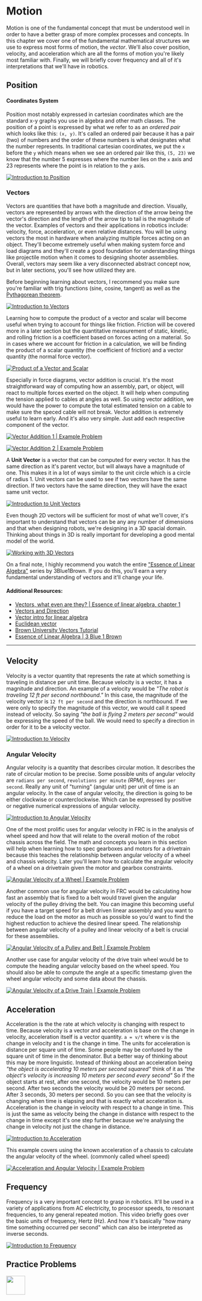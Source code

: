 # Motion

Motion is one of the fundamental concept that must be understood well in order to have a better grasp of more complex processes and concepts. In this chapter we cover one of the fundamental mathematical structures we use to express most forms of motion, the *vector*. We'll also cover position, velocity, and acceleration which are all the forms of motion you're likely most familiar with. Finally, we will briefly cover frequency and all of it's interpretations that we'll have in robotics.


## Position

#### Coordinates System
Position most notably expressed in cartesian coordinates which are the standard x-y graphs you use in algebra and other math classes. The position of a point is expressed by what we refer to as an *ordered pair* which looks like this: `(x, y)`. It's called an ordered pair because it has a pair (two) of numbers and the order of these numbers is what designates what the number represents. In traditional cartesian coordinates, we put the `x` before the `y` which means when we see an ordered pair like this, `(5, 23)` we know that the number 5 expresses where the number lies on the `x` axis and 23 represents where the point is in relation to the `y` axis.


<a href="https://www.youtube.com/watch?v=Zbx2_x0NVJg" rel="" target="_blank">![Introduction to Position](./img/video-thumbnails/position-intro-thumbnail.png)</a>

### Vectors
Vectors are quantities that have both a magnitude and direction. Visually, vectors are represented by arrows with the direction of the arrow being the vector's direction and the length of the arrow tip to tail is the magnitude of the vector. Examples of vectors and their applications in robotics include: velocity, force, acceleration, or even relative distances. You will be using vectors the most in hardware when analyzing multiple forces acting on an object. They'll become extremely useful when making system force and load diagrams and they'll create a good foundation for understanding things like projectile motion when it comes to designing shooter assemblies. Overall, vectors may seem like a very disconnected abstract concept now, but in later sections, you'll see how utilized they are.

Before beginning learning about vectors, I recommend you make sure you're familiar with trig functions (sine, cosine, tangent) as well as the [Pythagorean theorem](https://www.khanacademy.org/math/basic-geo/basic-geometry-pythagorean-theorem/geo-pythagorean-theorem/v/the-pythagorean-theorem).

<a href="https://www.youtube.com/watch?v=zb1KHxpoDPQ" rel="" target="_blank">![Introduction to Vectors](./img/video-thumbnails/vector-intro-thumbnail.png)</a>

Learning how to compute the product of a vector and scalar will become useful when trying to account for things like friction. Friction will be covered more in a later section but the quantitative measurement of static, kinetic, and rolling friction is a coefficient based on forces acting on a material. So in cases where we account for friction in a calculation, we will be finding the product of a scalar quantity (the coefficient of friction) and a vector quantity (the normal force vector).

<a href="https://www.youtube.com/watch?v=RsUWAMeT6zQ" rel="" target="_blank">![Product of a Vector and Scalar](./img/video-thumbnails/vector-scalar-product-thumbnail.png)</a>

Especially in force diagrams, vector addition is crucial. It's the most straightforward way of computing how an assembly, part, or object, will react to multiple forces exerted on the object. It will help when computing the tension applied to cables at angles as well. So using vector addition, we would have the power to compute the total estimated tension on a cable to make sure the speced cable will not break. Vector addition is extremely useful to learn early. And it's also very simple. Just add each respective component of the vector. 

<a href="https://www.youtube.com/watch?v=qGZsCMY8rZU" rel="" target="_blank">![Vector Addition 1 | Example Problem](./img/video-thumbnails/vector-add-thumbnail.png)</a>


<a href="https://www.youtube.com/watch?v=G7qeyvbHeSc" rel="" target="_blank">![Vector Addition 2 | Example Problem](./img/video-thumbnails/vector-add-2-thumbnail.png)</a>

A **Unit Vector** is a vector that can be computed for every vector. It has the same direction as it's parent vector, but will always have a magnitude of one. This makes it in a lot of ways similar to the unit circle which is a circle of radius 1. Unit vectors can be used to see if two vectors have the same direction. If two vectors have the same direction, they will have the exact same unit vector.

<a href="https://www.youtube.com/watch?v=Sg2dvbBs9YM" rel="" target="_blank">![Introduction to Unit Vectors](./img/video-thumbnails/unit-vector-thumbnail.png)</a>

Even though 2D vectors will be sufficient for most of what we'll cover, it's important to understand that vectors can be any any number of dimensions and that when designing robots, we're designing in a 3D spacial domain. Thinking about things in 3D is really important for developing a good mental model of the world. 

<a href="https://www.youtube.com/watch?v=2TO1CQpMOKA" rel="" target="_blank">![Working with 3D Vectors](./img/video-thumbnails/3d-vector-thumbnail.png)</a>

On a final note, I highly recommend you watch the entire ["Essence of Linear Algebra"](https://www.3blue1brown.com/essence-of-linear-algebra-page) series by 3Blue1Brown. If you do this, you'll earn a very fundamental understanding of vectors and it'll change your life.

#### Additional Resources:
- [Vectors, what even are they? | Essence of linear algebra, chapter 1](https://www.youtube.com/watch?v=fNk_zzaMoSs)
- [Vectors and Direction](https://www.physicsclassroom.com/class/vectors/Lesson-1/Vectors-and-Direction)
- [Vector intro for linear algebra](https://www.khanacademy.org/math/linear-algebra/vectors-and-spaces/vectors/v/vector-introduction-linear-algebra)
- [Euclidean vector](https://www.wikiwand.com/en/Euclidean_vector)
- [Brown University Vectors Tutorial](https://www.brown.edu/Departments/Engineering/Courses/En4/Tutorials/Vector_Tutorial.pdf)
- [Essence of Linear Algebra | 3 Blue 1 Brown](https://www.3blue1brown.com/essence-of-linear-algebra-page)

---

## Velocity

Velocity is a vector quantity that represents the rate at which something is traveling in distance per unit time. Because velocity is a vector, it has a magnitude and direction. An example of a velocity would be *"The robot is traveling 12 ft per second northbound."* In this case, the magnitude of the velocity vector is `12 ft per second` and the direction is northbound. If we were only to specify the magnitude of this vector, we would call it speed instead of velocity. So saying *"the ball is flying 2 meters per second"* would be expressing the speed of the ball. We would need to specify a direction in order for it to be a velocity vector.

<a href="https://www.youtube.com/watch?v=UemTeesOazo" rel="" target="_blank">![Introduction to Velocity](./img/video-thumbnails/velocity-intro-thumbnail.png)</a>


### Angular Velocity

Angular velocity is a quantity that describes circular motion. It describes the rate of circular motion to be precise. Some possible units of angular velocity are `radians per second`, `revolutions per minute` *(RPM)*, `degrees per second`. Really any unit of "turning" (angular unit) per unit of time is an angular velocity. In the case of angular velocity, the direction is going to be either clockwise or counterclockwise. Which can be expressed by positive or negative numerical expressions of angular velocity.

<a href="https://www.youtube.com/watch?v=RMg7ZwYaPIM" rel="" target="_blank">![Introduction to Angular Velocity](./img/video-thumbnails/angular-velocity-intro-thumbnail.png)</a>


One of the most prolific uses for angular velocity in FRC is in the analysis of wheel speed and how that will relate to the overall motion of the robot chassis across the field. The math and concepts you learn in this section will help when learning how to spec gearboxes and motors for a drivetrain because this teaches the relationship between angular velocity of a wheel and chassis velocity. Later you'll learn how to calculate the angular velocity of a wheel on a drivetrain given the motor and gearbox constraints.

<a href="https://www.youtube.com/watch?v=lO5Kheoe0KY" rel="" target="_blank">![Angular Velocity of a Wheel | Example Problem](./img/video-thumbnails/angular-velocity-wheel-example-thumbnail.png)</a>

Another common use for angular velocity in FRC would be calculating how fast an assembly that is fixed to a belt would travel given the angular velocity of the pulley driving the belt. You can imagine this becoming useful if you have a target speed for a belt driven linear assembly and you want to reduce the load on the motor as much as possible so you'd want to find the highest reduction to achieve the desired linear speed. The relationship between angular velocity of a pulley and linear velocity of a belt is crucial for these assemblies.

<a href="https://www.youtube.com/watch?v=Z--5wroyVh0" rel="" target="_blank">![Angular Velocity of a Pulley and Belt | Example Problem](./img/video-thumbnails/angular-velocity-belt-example-thumbnail.png)</a>

Another use case for angular velocity of the drive train wheel would be to compute the heading angular velocity based on the wheel speed. You should also be able to compute the angle at a specific timestamp given the wheel angular velocity and some data about the chassis. 

<a href="https://www.youtube.com/watch?v=MWCk_umEnHY" rel="" target="_blank">![Angular Velocity of a Drive Train | Example Problem](./img/video-thumbnails/angular-velocity-drivetrain-example-thumbnail.png)</a>


## Acceleration

Acceleration is the the rate at which velocity is changing with respect to time. Because velocity is a vector and acceleration is base on the change in velocity, acceleration itself is a vector quantity. `a = v/t` where v is the change in velocity and t is the change in time. The units for acceleration is distance per square unit of time. Some people may be confused by the square unit of time in the denominator. But a better way of thinking about this may be more linguistic. Instead of thinking about an acceleration being *"the object is accelerating 10 meters per second squared"* think of it as *"the object's velocity is increasing 10 meters per second every second"* So if the object starts at rest, after one second, the velocity would be 10 meters per second. After two seconds the velocity would be 20 meters per second. After 3 seconds, 30 meters per second. So you can see that the velocity is changing when time is elapsing and that is exactly what acceleration is. Acceleration is the change in velocity with respect to a change in time. This is just the same as velocity being the change in distance with respect to the change in time except it's one step further because we're analysing the change in velocity not just the change in distance. 

<a href="https://www.youtube.com/watch?v=W_2xBB1_yp0" rel="" target="_blank">![Introduction to Acceleration](./img/video-thumbnails/acceleration-intro-thumbnail.png)</a>


This example covers using the known acceleration of a chassis to calculate the angular velocity of the wheel. (commonly called wheel speed)

<a href="https://www.youtube.com/watch?v=8Jb71SJjSiU" rel="" target="_blank">![Acceleration and Angular Velocity | Example Problem](./img/video-thumbnails/acceleration-angular-velocity-example-thumbnail.png)</a>


## Frequency

Frequency is a very important concept to grasp in robotics. It'll be used in a variety of applications from AC electricity, to processor speeds, to resonant frequencies, to any general repeated motion. This video briefly goes over the basic units of frequency, Hertz (Hz). And how it's basically "how many time something occurred per second" which can also be interpreted as inverse seconds.

<a href="https://www.youtube.com/watch?v=4ddqRB-wQ7w" rel="" target="_blank">![Introduction to Frequency](./img/video-thumbnails/frequency-intro-thumbnail.png)</a>


## Practice Problems

<a href="./pdf/2.1-practice-problems.pdf" rel="" target="_blank"><img src=https://image.flaticon.com/icons/svg/80/80942.svg width="50px"></a>